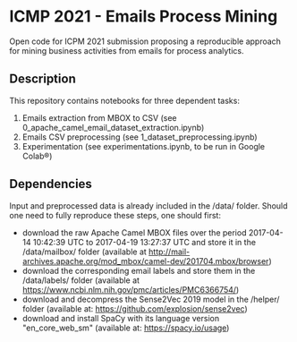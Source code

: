 # ICMP 2021 - Emails Process Mining

Open code for ICPM 2021 submission proposing a reproducible approach for mining business activities from emails for process analytics.

## Description

This repository contains notebooks for three dependent tasks:

1. Emails extraction from MBOX to CSV (see 0_apache_camel_email_dataset_extraction.ipynb)
2. Emails CSV preprocessing (see 1_dataset_preprocessing.ipynb)
3. Experimentation (see experimentations.ipynb, to be run in Google Colab®)

## Dependencies

Input and preprocessed data is already included in the /data/ folder. Should one need to fully reproduce these steps, one should first:
- download the raw Apache Camel MBOX files over the period 2017-04-14 10:42:39 UTC to 2017-04-19 13:27:37 UTC and store it in the /data/mailbox/ folder (available at http://mail-archives.apache.org/mod_mbox/camel-dev/201704.mbox/browser) 
- download the corresponding email labels and store them in the /data/labels/ folder (available at https://www.ncbi.nlm.nih.gov/pmc/articles/PMC6366754/)
- download and decompress the Sense2Vec 2019 model in the /helper/ folder (available at: https://github.com/explosion/sense2vec)
- download and install SpaCy with its language version "en_core_web_sm" (available at: https://spacy.io/usage)
